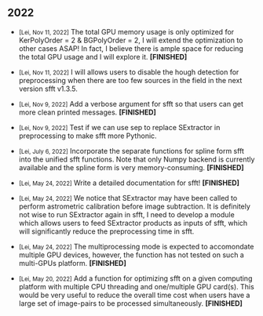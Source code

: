 ## 2022
- <small>[Lei, Nov 11, 2022]</small> The total GPU memory usage is only optimized for KerPolyOrder = 2 & BGPolyOrder = 2, I will extend the optimization to other cases ASAP! In fact, I believe there is ample space for reducing the total GPU usage and I will explore it. **[FINISHED]**

- <small>[Lei, Nov 11, 2022]</small> I will allows users to disable the hough detection for preprocessing when there are too few sources in the field in the next version sfft v1.3.5. 

- <small>[Lei, Nov 9, 2022]</small> Add a verbose argument for sfft so that users can get more clean printed messages. **[FINISHED]**

- <small>[Lei, Nov 9, 2022]</small> Test if we can use sep to replace SExtractor in preprocessing to make sfft more Pythonic.  

- <small>[Lei, July 6, 2022]</small> Incorporate the separate functions for spline form sfft into the unified sfft functions. Note that only Numpy backend is currently available and the spline form is very memory-consuming. **[FINISHED]**

- <small>[Lei, May 24, 2022]</small> Write a detailed documentation for sfft! **[FINISHED]**

- <small>[Lei, May 24, 2022]</small> We notice that SExtractor may have been called to perform astrometric calibration before image subtraction. It is definitely not wise to run SExtractor again in sfft, I need to develop a module which allows users to feed SExtractor products as inputs of sfft, which will significantly reduce the preprocessing time in sfft. 

- <small>[Lei, May 24, 2022]</small> The multiprocessing mode is expected to accomondate multiple GPU devices, however, the function has not tested on such a multi-GPUs platform. **[FINISHED]**

- <small>[Lei, May 20, 2022]</small> Add a function for optimizing sfft on a given computing platform with multiple CPU threading and one/multiple GPU card(s). This would be very useful to reduce the overall time cost when users have a large set of image-pairs to be processed simultaneously. **[FINISHED]**
